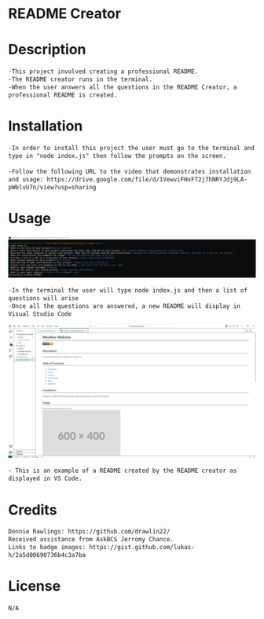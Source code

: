 # README Creator

# Description
    -This project involved creating a professional README.
    -The README creator runs in the terminal.
    -When the user answers all the questions in the README Creator, a professional README is created.
       
    
# Installation
    -In order to install this project the user must go to the terminal and type in "node index.js" then follow the prompts on the screen.

    -Follow the following URL to the video that demonstrates installation and usage: https://drive.google.com/file/d/1VewviFHxFT2j7hNRYJdj9LA-pWblvU7n/view?usp=sharing
    
# Usage
    

<img src="./images/terminalScreenshot.png" alt="screenshots of the README Creator in the terminal" width="600px" />
   
    -In the terminal the user will type node index.js and then a list of questions will arise
    -Once all the questions are answered, a new README will display in Visual Studio Code

<img src="./images/VSCscreenshot.png" alt="screenshot created README in VS Code" width="600px" />   
    
    - This is an example of a README created by the README creator as displayed in VS Code.

# Credits
    Donnie Rawlings: https://github.com/drawlin22/
    Received assistance from AskBCS Jerromy Chance.
    Links to badge images: https://gist.github.com/lukas-h/2a5d00690736b4c3a7ba
   
# License
    N/A